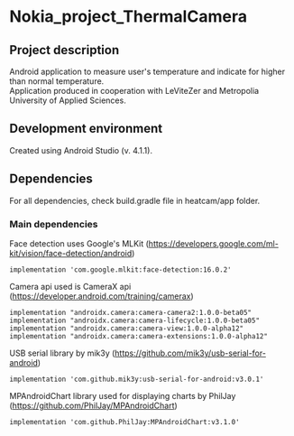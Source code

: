 # Nokia_project_ThermalCamera

## Project description
Android application to measure user's temperature and indicate for higher than normal temperature.<br/>
Application produced in cooperation with LeViteZer and Metropolia University of Applied Sciences.<br/>

## Development environment
Created using Android Studio (v. 4.1.1).<br/>

## Dependencies
For all dependencies, check build.gradle file in heatcam/app folder.

### Main dependencies
Face detection uses Google's MLKit (https://developers.google.com/ml-kit/vision/face-detection/android)
```
implementation 'com.google.mlkit:face-detection:16.0.2'
```
Camera api used is CameraX api (https://developer.android.com/training/camerax)
```
implementation "androidx.camera:camera-camera2:1.0.0-beta05"
implementation "androidx.camera:camera-lifecycle:1.0.0-beta05"
implementation "androidx.camera:camera-view:1.0.0-alpha12"
implementation "androidx.camera:camera-extensions:1.0.0-alpha12"
```
USB serial library by mik3y (https://github.com/mik3y/usb-serial-for-android)
```
implementation 'com.github.mik3y:usb-serial-for-android:v3.0.1'
```
MPAndroidChart library used for displaying charts by PhilJay (https://github.com/PhilJay/MPAndroidChart)
```
implementation 'com.github.PhilJay:MPAndroidChart:v3.1.0'
```

